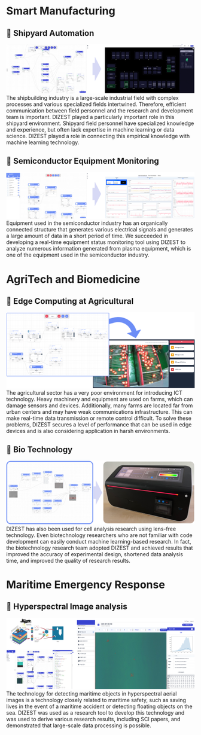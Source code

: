 # Smart Manufacturing

## :small_orange_diamond: Shipyard Automation
![screenshot](./screenshots/UseCase_3.png)
The shipbuilding industry is a large-scale industrial field with complex processes and various specialized fields intertwined. Therefore, efficient communication between field personnel and the research and development team is important. DIZEST played a particularly important role in this shipyard environment. Shipyard field personnel have specialized knowledge and experience, but often lack expertise in machine learning or data science. DIZEST played a role in connecting this empirical knowledge with machine learning technology.

## :small_orange_diamond: Semiconductor Equipment Monitoring
![screenshot](./screenshots/UseCase_4.png)
Equipment used in the semiconductor industry has an organically connected structure that generates various electrical signals and generates a large amount of data in a short period of time. We succeeded in developing a real-time equipment status monitoring tool using DIZEST to analyze numerous information generated from plasma equipment, which is one of the equipment used in the semiconductor industry.

# AgriTech and Biomedicine

## :small_orange_diamond: Edge Computing at Agricultural
![screenshot](./screenshots/UseCase_5.png)
The agricultural sector has a very poor environment for introducing ICT technology. Heavy machinery and equipment are used on farms, which can damage sensors and devices. Additionally, many farms are located far from urban centers and may have weak communications infrastructure. This can make real-time data transmission or remote control difficult. To solve these problems, DIZEST secures a level of performance that can be used in edge devices and is also considering application in harsh environments.

## :small_orange_diamond: Bio Technology
![screenshot](./screenshots/UseCase_2.png)
DIZEST has also been used for cell analysis research using lens-free technology. Even biotechnology researchers who are not familiar with code development can easily conduct machine learning-based research. In fact, the biotechnology research team adopted DIZEST and achieved results that improved the accuracy of experimental design, shortened data analysis time, and improved the quality of research results.

# Maritime Emergency Response

## :small_orange_diamond: Hyperspectral Image analysis
![screenshot](./screenshots/UseCase_1.png)
The technology for detecting maritime objects in hyperspectral aerial images is a technology closely related to maritime safety, such as saving lives in the event of a maritime accident or detecting floating objects on the sea. DIZEST was used as a research tool to develop this technology and was used to derive various research results, including SCI papers, and demonstrated that large-scale data processing is possible.
